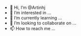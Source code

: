 - 👋 Hi, I’m @Artinhj
- 👀 I’m interested in ...
- 🌱 I’m currently learning ...
- 💞️ I’m looking to collaborate on ...
- 📫 How to reach me ...

<!---
Artinhj/Artinhj is a ✨ special ✨ repository because its `README.md` (this file) appears on your GitHub profile.
You can click the Preview link to take a look at your changes.
--->
